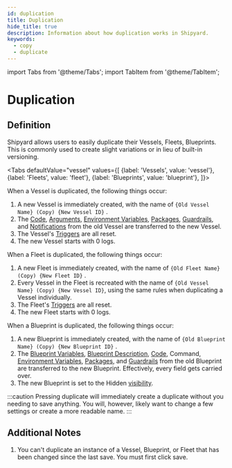 ```yaml
---
id: duplication
title: Duplication
hide_title: true
description: Information about how duplication works in Shipyard.
keywords:
  - copy
  - duplicate
---
```


import Tabs from '@theme/Tabs';
import TabItem from '@theme/TabItem';

# Duplication

## Definition

Shipyard allows users to easily duplicate their Vessels, Fleets, Blueprints. This is commonly used to create slight variations or in lieu of built-in versioning.

<Tabs
defaultValue="vessel"
values={[
{label: 'Vessels', value: 'vessel'},
{label: 'Fleets', value: 'fleet'},
{label: 'Blueprints', value: 'blueprint'},
]}>
<TabItem value='vessel'>

When a Vessel is duplicated, the following things occur:

1. A new Vessel is immediately created, with the name of `{Old Vessel Name} (Copy) {New Vessel ID}` .
2. The [Code](../code/code-overview.md), [Arguments](../arguments.md), [Environment Variables](../environment-variables.md), [Packages](../packages/external-package-dependencies.md), [Guardrails](../guardrails.md), and [Notifications](../notifications.md) from the old Vessel are transferred to the new Vessel.
3. The Vessel's [Triggers](../triggers/triggers-overview.md) are all reset.
4. The new Vessel starts with 0 logs.

</TabItem>
<TabItem value='fleet'>

When a Fleet is duplicated, the following things occur:

1. A new Fleet is immediately created, with the name of `{Old Fleet Name} (Copy) {New Fleet ID}` .
2. Every Vessel in the Fleet is recreated with the name of `{Old Vessel Name} (Copy) {New Vessel ID}`, using the same rules when duplicating a Vessel individually.
3. The Fleet's [Triggers](../triggers/triggers-overview.md) are all reset.
4. The new Fleet starts with 0 logs.

</TabItem>
<TabItem value='blueprint'>

When a Blueprint is duplicated, the following things occur:

1. A new Blueprint is immediately created, with the name of `{Old Blueprint Name} (Copy) {New Blueprint ID}` .
2. The [Blueprint Variables](../blueprints/blueprint-variables.md), [Blueprint Description](../blueprints/blueprint-description.md), [Code](../code/code-overview.md), Command, [Environment Variables](../environment-variables.md), [Packages](../packages/external-package-dependencies.md), and [Guardrails](../guardrails.md) from the old Blueprint are transferred to the new Blueprint. Effectively, every field gets carried over.
3. The new Blueprint is set to the Hidden [visibility](visibility.md).

</TabItem>
</Tabs>

:::caution
Pressing duplicate will immediately create a duplicate without you needing to save anything. You will, however, likely want to change a few settings or create a more readable name.
:::

## Additional Notes

1. You can't duplicate an instance of a Vessel, Blueprint, or Fleet that has been changed since the last save. You must first click save.
